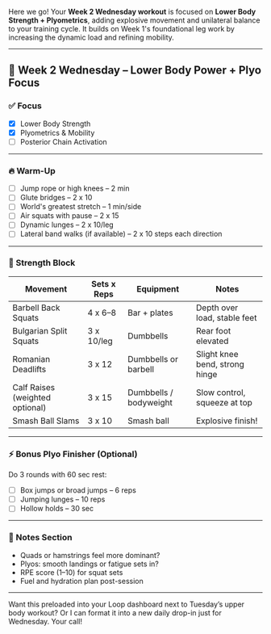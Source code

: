 Here we go! Your **Week 2 Wednesday workout** is focused on **Lower Body Strength + Plyometrics**, adding explosive movement and unilateral balance to your training cycle. It builds on Week 1's foundational leg work by increasing the dynamic load and refining mobility.

---

## 🦵 Week 2 Wednesday – Lower Body Power + Plyo Focus

### ✅ Focus
- [x] Lower Body Strength  
- [x] Plyometrics & Mobility  
- [ ] Posterior Chain Activation  

---

### 🔥 Warm-Up
- [ ] Jump rope or high knees – 2 min  
- [ ] Glute bridges – 2 x 10  
- [ ] World's greatest stretch – 1 min/side  
- [ ] Air squats with pause – 2 x 15  
- [ ] Dynamic lunges – 2 x 10/leg  
- [ ] Lateral band walks (if available) – 2 x 10 steps each direction

---

### 🧱 Strength Block  
| Movement                        | Sets x Reps   | Equipment             | Notes                        |
|---------------------------------|----------------|------------------------|------------------------------|
| Barbell Back Squats             | 4 x 6–8        | Bar + plates           | Depth over load, stable feet |
| Bulgarian Split Squats          | 3 x 10/leg     | Dumbbells              | Rear foot elevated           |
| Romanian Deadlifts              | 3 x 12         | Dumbbells or barbell   | Slight knee bend, strong hinge |
| Calf Raises (weighted optional) | 3 x 15         | Dumbbells / bodyweight | Slow control, squeeze at top |
| Smash Ball Slams                | 3 x 10         | Smash ball             | Explosive finish!            |

---

### ⚡️ Bonus Plyo Finisher (Optional)
Do 3 rounds with 60 sec rest:
- [ ] Box jumps or broad jumps – 6 reps  
- [ ] Jumping lunges – 10 reps  
- [ ] Hollow holds – 30 sec

---

### 💬 Notes Section
- Quads or hamstrings feel more dominant?  
- Plyos: smooth landings or fatigue sets in?  
- RPE score (1–10) for squat sets  
- Fuel and hydration plan post-session

---

Want this preloaded into your Loop dashboard next to Tuesday’s upper body workout? Or I can format it into a new daily drop-in just for Wednesday. Your call!